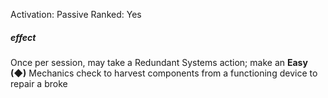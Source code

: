 Activation: Passive
Ranked: Yes
##### effect
Once per session, may take a Redundant Systems action; make an **Easy (◆)** Mechanics check to harvest components from a functioning device to repair a broke
